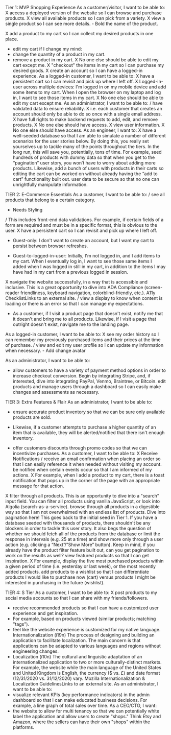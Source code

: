 Tier 1: MVP Shopping Experience
As a customer/visitor, I want to be able to:
X access a deployed version of the website so I can browse and purchase products.
X view all available products so I can pick from a variety.
X view a single product so I can see more details.
    - Bold the name of the product.

X add a product to my cart so I can collect my desired products in one place.
- edit my cart if I change my mind:
- change the quantity of a product in my cart.
- remove a product in my cart.
X No one else should be able to edit my cart except me.
X "checkout" the items in my cart so I can purchase my desired goods.
X create an account so I can have a logged-in experience.
As a logged-in customer, I want to be able to:
X have a persistent cart so I can revisit and pick up where I left off.
X Logged-in-user across multiple devices: I'm logged in on my mobile device and add some items to my cart. When I open the browser on my laptop and log in, I want to see those items in my cart.
X No one else should be able to edit my cart except me.
As an administrator, I want to be able to:
/ have validated data to ensure reliability.
X i.e. each customer that creates an account should only be able to do so once with a single email address.
X have full rights to make backend requests to add, edit, and remove products.
X No one else should have access.
X view user information.
X No one else should have access.
As an engineer, I want to:
X have a well-seeded database so that I am able to simulate a number of different scenarios for the user stories below.
By doing this, you really set yourselves up to tackle many of the points throughout the tiers. In the long run, this will save you, potentially, tons of time.
For example, seed hundreds of products with dummy data so that when you get to the “pagination” user story, you won’t have to worry about adding more products.
Likewise, add a bunch of users with products in their carts so editing the cart can be worked on without already having the “add to cart” functionality built out.
user data to be secure so that no one can unrightfully manipulate information.




TIER 2: E-Commerce Essentials
As a customer, I want to be able to:
/ see all products that belong to a certain category.
 - Needs Styling

/ This includes front-end data validations. For example, if certain fields of a form are required and must be in a specific format, this is obvious to the user.
X have a persistent cart so I can revisit and pick up where I left off.

- Guest-only: I don't want to create an account, but I want my cart to persist between browser refreshes.

- Guest-to-logged-in-user: Initially, I'm not logged in, and I add items to my cart. When I eventually log in, I want to see those same items I added when I was logged in still in my cart, in addition to the items I may have had in my cart from a previous logged in session.


X navigate the website successfully, in a way that is accessible and inclusive.
This is a great opportunity to dive into ADA Compliance (screen-reader friendliness, keyboard navigation, colorblind-friendly, etc.).
A11y ChecklistLinks to an external site.
/ view a display to know when content is loading or there is an error so that I can manage my expectations.

- As a customer, if I visit a product page that doesn't exist, notify me that it doesn't and bring me to all products. Likewise, if I visit a page that outright doesn't exist, navigate me to the landing page.

As a logged-in customer, I want to be able to:
X see my order history so I can remember my previously purchased items and their prices at the time of purchase.
/  view and edit my user profile so I can update my information when necessary.
    - Add change avatar

As an administrator, I want to be able to:

- allow customers to have a variety of payment method options in order to increase checkout conversion.
Begin by integrating Stripe, and, if interested, dive into integrating PayPal, Venmo, Braintree, or Bitcoin.
edit products and manage users through a dashboard so I can easily make changes and assessments as necessary.


TIER 3: Extra Features & Flair
As an administrator, I want to be able to:
-  ensure accurate product inventory so that we can be sure only available products are sold.

- Likewise, if a customer attempts to purchase a higher quantity of an item that is available, they will be alerted/notified that there isn't enough inventory.
- offer customers discounts through promo codes so that we can incentivize purchases.
As a customer, I want to be able to:
X Receive Notifications
/ receive an email confirmation when placing an order so that I can easily reference it when needed without visiting my account.
be notified when certain events occur so that I am informed of my actions.
X For example, when I add a product to my cart, there is a toast notification that pops up in the corner of the page with an appropriate message for that action.

X filter through all products.
This is an opportunity to dive into a "search" input field. You can filter all products using vanilla JavaScript, or look into Algolia (search-as-a-service).
browse through all products in a digestible way so that I am not overwhelmed with an endless list of products.
Dive into pagination here!
This goes back to the initial seed in Tier 1. If you have a database seeded with thousands of products, there shouldn't be any blockers in order to tackle this user story. It also begs the question of whether we should fetch all of the products from the database or limit the response in intervals (e.g. 25 at a time) and show more only through a user action (e.g. clicking a “Next”/”Show More” button).
Keep in mind, if you already have the product filter feature built out, can you get pagination to work on the results as well?
view featured products so that I can get inspiration.
X For example, display the five most purchased products within a given period of time (i.e. yesterday or last week), or the most recently added products.
add products to a wishlist so that I can differentiate products I would like to purchase now (cart) versus products I might be interested in purchasing in the future (wishlist).



TIER 4: S Tier
As a customer, I want to be able to:
X post products to my social media accounts so that I can share with my friends/followers.

- receive recommended products so that I can have a customized user experience and get inspiration.
- For example, based on products viewed (similar products; matching "tags").
- feel like the website experience is customized for my native language.
Internationalization (i19n)
The process of designing and building an application to facilitate localization. The main concern is that applications can be adapted to various languages and regions without engineering changes.
- Localization (i10n)
The cultural and linguistic adaptation of an internationalized application to two or more culturally-distinct markets.
For example, the website while the main language of the United States and United Kingdom is English, the currency ($ vs. £) and date format (12/31/2020 vs. 31/12/2020) vary.
Mozilla Internationalization & Localization GuidelinesLinks to an external site.
As an administrator, I want to be able to:
- visualize relevant KPIs (key performance indicators) in the admin dashboard so that I can make educated business decisions.
For example, a line graph of total sales over time.
As a CEO/CTO, I want:
- the website to allow for multi tenancy so that we can potentially white label the application and allow users to create "shops."
Think Etsy and Amazon, where the sellers can have their own "shops" within the platforms.